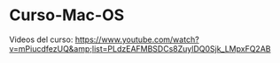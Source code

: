 # Curso-Mac-OS
Videos del curso: https://www.youtube.com/watch?v=mPiucdfezUQ&amp;list=PLdzEAFMBSDCs8ZuylDQ0Sjk_LMpxFQ2AB
